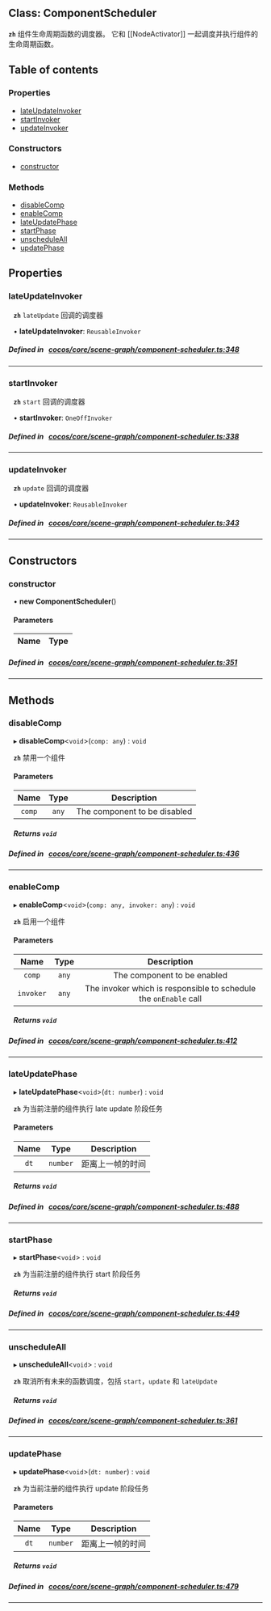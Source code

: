 
## Class: ComponentScheduler






**`zh`** 组件生命周期函数的调度器。
它和 [[NodeActivator]] 一起调度并执行组件的生命周期函数。



<div class="table-of-content">
<h2>Table of contents</h2>


### Properties

- [ lateUpdateInvoker](#lateUpdateInvoker)
- [ startInvoker](#startInvoker)
- [ updateInvoker](#updateInvoker)

### Constructors

- [ constructor](#constructor)

### Methods

- [ disableComp](#disableComp)
- [ enableComp](#enableComp)
- [ lateUpdatePhase](#lateUpdatePhase)
- [ startPhase](#startPhase)
- [ unscheduleAll](#unscheduleAll)
- [ updatePhase](#updatePhase)
</div>

## Properties


### lateUpdateInvoker
<div style="margin-left: 10px;">



**`zh`** `lateUpdate` 回调的调度器





•  **lateUpdateInvoker**:
`ReusableInvoker` 
</div>

##### Defined in &nbsp;   [cocos/core/scene-graph/component-scheduler.ts:348](https://github.com/cocos-creator/engine/blob/c7bf6b8a9/cocos/core/scene-graph/component-scheduler.ts#L348)&nbsp;


___


### startInvoker
<div style="margin-left: 10px;">



**`zh`** `start` 回调的调度器





•  **startInvoker**:
`OneOffInvoker` 
</div>

##### Defined in &nbsp;   [cocos/core/scene-graph/component-scheduler.ts:338](https://github.com/cocos-creator/engine/blob/c7bf6b8a9/cocos/core/scene-graph/component-scheduler.ts#L338)&nbsp;


___


### updateInvoker
<div style="margin-left: 10px;">



**`zh`** `update` 回调的调度器





•  **updateInvoker**:
`ReusableInvoker` 
</div>

##### Defined in &nbsp;   [cocos/core/scene-graph/component-scheduler.ts:343](https://github.com/cocos-creator/engine/blob/c7bf6b8a9/cocos/core/scene-graph/component-scheduler.ts#L343)&nbsp;


___

<!---->
## Constructors


### constructor
<div style="margin-left: 10px;">

• **new ComponentScheduler**()

#### Parameters

| Name | Type |
| :------ | :------ |
</div>

##### Defined in &nbsp;   [cocos/core/scene-graph/component-scheduler.ts:351](https://github.com/cocos-creator/engine/blob/c7bf6b8a9/cocos/core/scene-graph/component-scheduler.ts#L351)&nbsp;


---

<!---->
## Methods

### disableComp

<div style="margin-left: 10px;">

▸   **disableComp**<`void`\>(`comp: any`) : `void`



**`zh`** 禁用一个组件



#### Parameters

| Name | Type | Description |
| :------: | :------: | :------: |
| `comp` | `any` | The component to be disabled  |


##### Returns `void`
</div>

##### Defined in &nbsp;   [cocos/core/scene-graph/component-scheduler.ts:436](https://github.com/cocos-creator/engine/blob/c7bf6b8a9/cocos/core/scene-graph/component-scheduler.ts#L436)&nbsp;
___
### enableComp

<div style="margin-left: 10px;">

▸   **enableComp**<`void`\>(`comp: any, invoker: any`) : `void`



**`zh`** 启用一个组件



#### Parameters

| Name | Type | Description |
| :------: | :------: | :------: |
| `comp` | `any` | The component to be enabled  |
| `invoker` | `any` | The invoker which is responsible to schedule the `onEnable` call  |


##### Returns `void`
</div>

##### Defined in &nbsp;   [cocos/core/scene-graph/component-scheduler.ts:412](https://github.com/cocos-creator/engine/blob/c7bf6b8a9/cocos/core/scene-graph/component-scheduler.ts#L412)&nbsp;
___
### lateUpdatePhase

<div style="margin-left: 10px;">

▸   **lateUpdatePhase**<`void`\>(`dt: number`) : `void`



**`zh`** 为当前注册的组件执行 late update 阶段任务



#### Parameters

| Name | Type | Description |
| :------: | :------: | :------: |
| `dt` | `number` | 距离上一帧的时间  |


##### Returns `void`
</div>

##### Defined in &nbsp;   [cocos/core/scene-graph/component-scheduler.ts:488](https://github.com/cocos-creator/engine/blob/c7bf6b8a9/cocos/core/scene-graph/component-scheduler.ts#L488)&nbsp;
___
### startPhase

<div style="margin-left: 10px;">

▸   **startPhase**<`void`\> : `void`



**`zh`** 为当前注册的组件执行 start 阶段任务





##### Returns `void`
</div>

##### Defined in &nbsp;   [cocos/core/scene-graph/component-scheduler.ts:449](https://github.com/cocos-creator/engine/blob/c7bf6b8a9/cocos/core/scene-graph/component-scheduler.ts#L449)&nbsp;
___
### unscheduleAll

<div style="margin-left: 10px;">

▸   **unscheduleAll**<`void`\> : `void`



**`zh`** 取消所有未来的函数调度，包括 `start`，`update` 和 `lateUpdate`





##### Returns `void`
</div>

##### Defined in &nbsp;   [cocos/core/scene-graph/component-scheduler.ts:361](https://github.com/cocos-creator/engine/blob/c7bf6b8a9/cocos/core/scene-graph/component-scheduler.ts#L361)&nbsp;
___
### updatePhase

<div style="margin-left: 10px;">

▸   **updatePhase**<`void`\>(`dt: number`) : `void`



**`zh`** 为当前注册的组件执行 update 阶段任务



#### Parameters

| Name | Type | Description |
| :------: | :------: | :------: |
| `dt` | `number` | 距离上一帧的时间  |


##### Returns `void`
</div>

##### Defined in &nbsp;   [cocos/core/scene-graph/component-scheduler.ts:479](https://github.com/cocos-creator/engine/blob/c7bf6b8a9/cocos/core/scene-graph/component-scheduler.ts#L479)&nbsp;
___
<!---->



